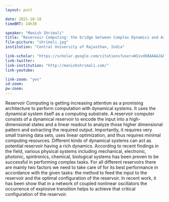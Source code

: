 ```yaml
---
layout: post

date: 2021-10-18
timeBRT: 14h30

speaker: "Manish Shrimali"
title: "Reservoir Computing: the bridge between Complex Dynamics and Artificial Intelligence"
file-picture: "shrimali.jpg"
institution: "Central University of Rajasthan, India"

link-scholar: "https://scholar.google.com/citations?user=WIxvd88AAAAJ&hl=en&oi=ao"
link-twitter: 
link-institution: "http://manishshrimali.com/"
link-youtube:

link-zoom: "yes"
id-zoom: 
pw-zoom: 
---
```


Reservoir Computing is getting increasing attention as a promising architecture to perform computation with dynamical systems. It uses the dynamical system itself as a computing substrate. A reservoir computer consists of a dynamical reservoir to encode the input into a high-dimensional states and a linear readout to analyze those higher dimensional pattern and extracting the required output. Importantly, it requires very small training data sets, uses linear optimization, and thus requires minimal computing resources. Different kinds of dynamical systems can act as potential reservoir having a rich dynamics. According to recent findings in the field, various physical systems including mechanical, electronic, photonic, spintronics, chemical, biological systems has been proven to be successful in performing complex tasks. For all different reservoirs there are mainly two factors we need to take care of for its best performance in accordance with the given tasks: the method to feed the input to the reservoir and the optimal configuration of the reservoir. In recent work, it has been show that in a network of coupled nonlinear oscillators the occurrence of explosive transition helps to achieve that critical configuration of the reservoir.